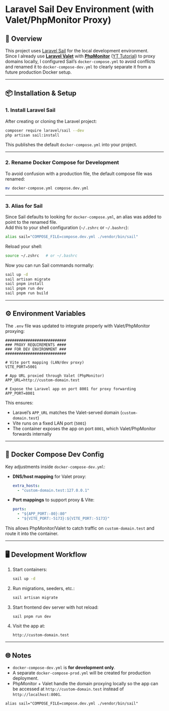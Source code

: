 # Laravel Sail Dev Environment (with Valet/PhpMonitor Proxy)

## 🚀 Overview

This project uses [Laravel Sail](https://laravel.com/docs/sail) for the local development environment.  
Since I already use [**Laravel Valet**](https://laravel.com/docs/valet) with [**PhpMonitor**](https://phpmon.app) ([YT Tutorial](https://youtu.be/fO3hVhkvm3w?si=t0-63IJ3cUwGr6_u)) to proxy domains locally, I configured Sail’s `docker-compose.yml` to avoid conflicts and renamed it to `docker-compose-dev.yml` to clearly separate it from a future production Docker setup.

---

## 📦 Installation & Setup

### 1. Install Laravel Sail

After creating or cloning the Laravel project:

```bash
composer require laravel/sail --dev
php artisan sail:install
```

This publishes the default `docker-compose.yml` into your project.

---

### 2. Rename Docker Compose for Development

To avoid confusion with a production file, the default compose file was renamed:

```bash
mv docker-compose.yml compose.dev.yml
```

---

### 3. Alias for Sail

Since Sail defaults to looking for `docker-compose.yml`, an alias was added to point to the renamed file.  
Add this to your shell configuration (`~/.zshrc` or `~/.bashrc`):

```bash
alias sail="COMPOSE_FILE=compose.dev.yml ./vendor/bin/sail"
```

Reload your shell:

```bash
source ~/.zshrc   # or ~/.bashrc
```

Now you can run Sail commands normally:

```bash
sail up -d
sail artisan migrate
sail pnpm install
sail pnpm run dev
sail pnpm run build
```

---

## ⚙️ Environment Variables

The `.env` file was updated to integrate properly with Valet/PhpMonitor proxying:

```dotenv
###########################
### PROXY REQUIREMENTS ####
### FOR DEV ENVIRONMENT ###
###########################

# Vite port mapping (LAN/dev proxy)
VITE_PORT=5001

# App URL proxied through Valet (PhpMonitor)
APP_URL=http://custom-domain.test

# Expose the Laravel app on port 8001 for proxy forwarding
APP_PORT=8001
```

This ensures:

- Laravel’s `APP_URL` matches the Valet-served domain (`custom-domain.test`)
- Vite runs on a fixed LAN port (`5001`)
- The container exposes the app on port `8001`, which Valet/PhpMonitor forwards internally

---

## 🐳 Docker Compose Dev Config

Key adjustments inside `docker-compose-dev.yml`:

- **DNS/host mapping** for Valet proxy:
  ```yaml
  extra_hosts:
    - "custom-domain.test:127.0.0.1"
  ```
- **Port mappings** to support proxy & Vite:
  ```yaml
  ports:
    - "${APP_PORT:-80}:80"
    - "${VITE_PORT:-5173}:${VITE_PORT:-5173}"
  ```

This allows PhpMonitor/Valet to catch traffic on `custom-domain.test` and route it into the container.

---

## 🖥️ Development Workflow

1. Start containers:

   ```bash
   sail up -d
   ```

2. Run migrations, seeders, etc.:

   ```bash
   sail artisan migrate
   ```

3. Start frontend dev server with hot reload:

   ```bash
   sail pnpm run dev
   ```

4. Visit the app at:
   ```
   http://custom-domain.test
   ```

---

## 🌐 Notes

- `docker-compose-dev.yml` is **for development only**.
- A separate `docker-compose-prod.yml` will be created for production deployment.
- PhpMonitor + Valet handle the domain proxying locally so the app can be accessed at `http://custom-domain.test` instead of `http://localhost:8001`.

```shell
alias sail="COMPOSE_FILE=compose.dev.yml ./vendor/bin/sail"
```

